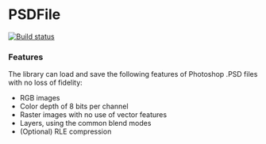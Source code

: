 ﻿# PSDFile

[![Build status](https://ci.appveyor.com/api/projects/status/p74w336e4cf8866l?svg=true)](https://ci.appveyor.com/project/warrengalyen/PSDFile/branch/master)

### Features
The library can load and save the following features of Photoshop .PSD files with no loss of fidelity:

* RGB images
* Color depth of 8 bits per channel
* Raster images with no use of vector features
* Layers, using the common blend modes
* (Optional) RLE compression


